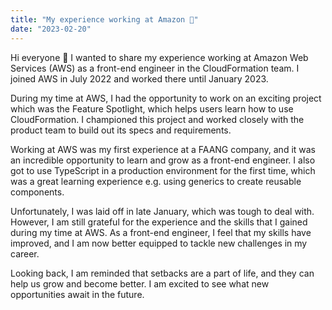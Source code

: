 ```yaml
---
title: "My experience working at Amazon 🌲"
date: "2023-02-20"
---
```


Hi everyone 👋 I wanted to share my experience working at Amazon Web Services (AWS) as a front-end engineer in the CloudFormation team. I joined AWS in July 2022 and worked there until January 2023.

During my time at AWS, I had the opportunity to work on an exciting project which was the Feature Spotlight, which helps users learn how to use CloudFormation. I championed this project and worked closely with the product team to build out its specs and requirements.

Working at AWS was my first experience at a FAANG company, and it was an incredible opportunity to learn and grow as a front-end engineer. I also got to use TypeScript in a production environment for the first time, which was a great learning experience e.g. using generics to create reusable components.

Unfortunately, I was laid off in late January, which was tough to deal with. However, I am still grateful for the experience and the skills that I gained during my time at AWS. As a front-end engineer, I feel that my skills have improved, and I am now better equipped to tackle new challenges in my career.

Looking back, I am reminded that setbacks are a part of life, and they can help us grow and become better. I am excited to see what new opportunities await in the future.
